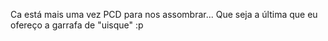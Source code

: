 Ca está mais uma vez PCD para nos assombrar... Que seja a última que eu ofereço a garrafa de "uisque" :p